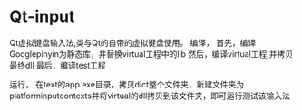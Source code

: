 # Qt-input
Qt虚拟键盘输入法,类与Qt的自带的虚拟键盘使用。
编译，
首先，编译Googlepinyin为静态库，并替换virtual工程中的lib
然后，编译virtual工程,并拷贝最终dll
最后，编译test工程

运行，
在text的app.exe目录，拷贝dict整个文件夹，新建文件夹为platforminputcontexts并将virtual的dll拷贝到该文件夹，即可运行测试该输入法
